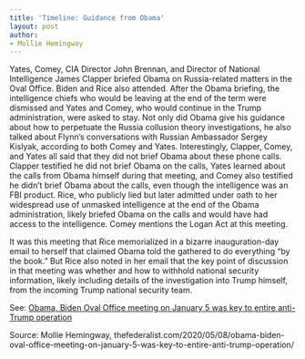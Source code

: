 ```yaml
---
title: 'Timeline: Guidance from Obama'
layout: post
author:
- Mollie Hemingway
---
```


Yates, Comey, CIA Director John Brennan, and Director of National Intelligence James Clapper briefed Obama on Russia-related matters in the Oval Office. Biden and Rice also attended. After the Obama briefing, the intelligence chiefs who would be leaving at the end of the term were dismissed and Yates and Comey, who would continue in the Trump administration, were asked to stay. Not only did Obama give his guidance about how to perpetuate the Russia collusion theory investigations, he also talked about Flynn’s conversations with Russian Ambassador Sergey Kislyak, according to both Comey and Yates. Interestingly, Clapper, Comey, and Yates all said that they did not brief Obama about these phone calls. Clapper testified he did not brief Obama on the calls, Yates learned about the calls from Obama himself during that meeting, and Comey also testified he didn’t brief Obama about the calls, even though the intelligence was an FBI product. Rice, who publicly lied but later admitted under oath to her widespread use of unmasked intelligence at the end of the Obama administration, likely briefed Obama on the calls and would have had access to the intelligence. Comey mentions the Logan Act at this meeting.

It was this meeting that Rice memorialized in a bizarre inauguration-day email to herself that claimed Obama told the gathered to do everything “by the book.” But Rice also noted in her email that the key point of discussion in that meeting was whether and how to withhold national security information, likely including details of the investigation into Trump himself, from the incoming Trump national security team.

See: [Obama, Biden Oval Office meeting on January 5 was key to entire anti-Trump operation](/2020/05/08/obama-biden-oval-office-meeting-on-january-5-was-key-to-entire-anti-trump-operation.html)

Source: Mollie Hemingway, thefederalist.com/2020/05/08/obama-biden-oval-office-meeting-on-january-5-was-key-to-entire-anti-trump-operation/
